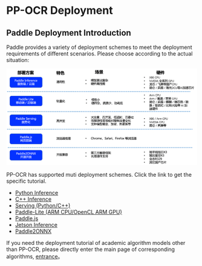 # PP-OCR Deployment

## Paddle Deployment Introduction

Paddle provides a variety of deployment schemes to meet the deployment requirements of different scenarios. Please choose according to the actual situation:

![img](./images/deployment-20240704135743247.png)

PP-OCR has supported muti deployment schemes. Click the link to get the specific tutorial.

- [Python Inference](./python_infer.en.md)
- [C++ Inference](./cpp_infer.en.md)
- [Serving (Python/C++)](./paddle_server.en.md)
- [Paddle-Lite (ARM CPU/OpenCL ARM GPU)](../../ppocr/infer_deploy/lite.en.md)
- [Paddle.js](../../ppocr/infer_deploy/paddle_js.en.md)
- [Jetson Inference](../../ppocr/infer_deploy/Jetson_infer.en.md)
- [Paddle2ONNX](../../ppocr/infer_deploy/paddle2onnx.en.md)

If you need the deployment tutorial of academic algorithm models other than PP-OCR, please directly enter the main page of corresponding algorithms, [entrance](../../algorithm/overview.en.md)。
